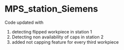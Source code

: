 # MPS_station_Siemens
Code updated with 
1) detecting flipped workpiece in station 1
2) Detecting non availability of caps in station 2
3) added not capping feature for every third workpiece

